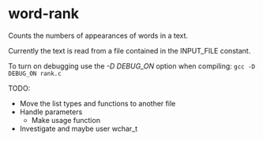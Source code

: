 # word-rank

Counts the numbers of appearances of words in a text.

Currently the text is read from a file contained in the
INPUT_FILE constant.

To turn on debugging use the *-D DEBUG_ON* option when compiling:
```gcc -D DEBUG_ON rank.c```

TODO:
* Move the list types and functions to another file
* Handle parameters
  * Make usage function
* Investigate and maybe user wchar_t
